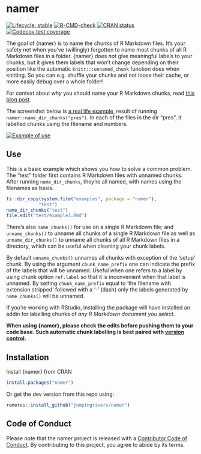 
<!-- README.md is generated from README.Rmd. Please edit that file -->

# namer

<!-- badges: start -->

[![Lifecycle:
stable](https://img.shields.io/badge/lifecycle-stable-brightgreen.svg)](https://lifecycle.r-lib.org/articles/stages.html#stable)
[![R-CMD-check](https://github.com/jumpingrivers/namer/workflows/R-CMD-check/badge.svg)](https://github.com/jumpingrivers/namer/actions)
[![CRAN
status](https://www.r-pkg.org/badges/version/namer)](https://CRAN.R-project.org/package=namer)
[![Codecov test
coverage](https://codecov.io/gh/jumpingrivers/namer/branch/main/graph/badge.svg)](https://app.codecov.io/gh/jumpingrivers/namer?branch=main)
<!-- badges: end -->

The goal of {namer} is to name the chunks of R Markdown files. It’s your
safety net when you’ve (willingly) forgotten to name most chunks of all
R Markdown files in a folder. {namer} does *not* give meaningful labels
to your chunks, but it gives them labels that won’t change depending on
their position like the automatic `knitr:::unnamed_chunk` function does
when knitting. So you can e.g. shuffle your chunks and not loose their
cache, or more easily debug over a whole folder!

For context about *why* you should name your R Markdown chunks, read
[this blog post](https://masalmon.eu/2017/08/08/chunkpets/).

The screenshot below is [a real life
example](https://github.com/lockedata/pres-datascience/pull/1/), result
of running `namer::name_dir_chunks("pres")`. In each of the files in the
dir “pres”, it labelled chunks using the filename and numbers.

[![Example of
use](man/figures/screenshot.png)](https://github.com/lockedata/pres-datascience/pull/1/files)

## Use

This is a basic example which shows you how to solve a common problem.
The “test” folder first contains R Markdown files with unnamed chunks.
After running `name_dir_chunks`, they’re all named, with names using the
filenames as basis.

``` r
fs::dir_copy(system.file("examples", package = "namer"),
            "test")
name_dir_chunks("test")
file.edit("test/example1.Rmd")
```

There’s also `name_chunks()` for use on a single R Markdown file; and
`unname_chunks()` to unname all chunks of a single R Markdown file as
well as `unname_dir_chunks()` to unname all chunks of all R Markdown
files in a directory, which can be useful when cleaning your chunk
labels.

By default `unname_chunks()` unnames all chunks with exception of the
‘setup’ chunk. By using the argument `chunk_name_prefix` one can
indicate the prefix of the labels that will be unnamed. Useful when one
refers to a label by using chunk option `ref.label` so that it is
inconvenient when that label is unnamed. By setting `chunk_name_prefix`
equal to ‘the filename with extension stripped’ followed with a ‘-’
(dash) only the labels generated by `name_chunks()` will be unnamed.

If you’re working with RStudio, installing the package will have
installed an addin for labelling chunks of *any R Markdown document you
select*.

**When using {namer}, please check the edits before pushing them to your
code base. Such automatic chunk labelling is best paired with [version
control](https://happygitwithr.com/).**

## Installation

Install {namer} from CRAN

``` r
install.packages("namer")
```

Or get the dev version from this repo using:

``` r
remotes::install_github("jumpingrivers/namer")
```

## Code of Conduct

Please note that the namer project is released with a [Contributor Code
of Conduct](https://jumpingrivers.github.io/namer/CODE_OF_CONDUCT.html).
By contributing to this project, you agree to abide by its terms.

